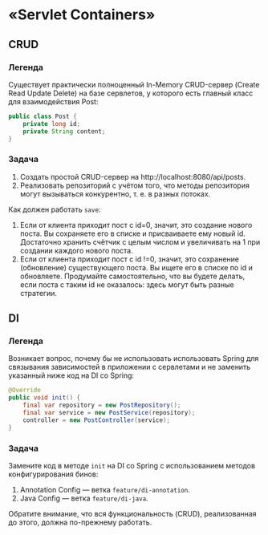 # «Servlet Containers»

## CRUD

### Легенда

Существует практически полноценный In-Memory CRUD-сервер (Create Read Update Delete) на базе сервлетов, у которого есть главный класс для взаимодействия Post:
```java
public class Post {
    private long id;
    private String content;
}
```

### Задача

1. Создать простой CRUD-сервер на http://localhost:8080/api/posts.
1. Реализовать репозиторий с учётом того, что методы репозитория могут вызываться конкурентно, т. е. в разных потоках.

Как должен работать `save`:

1. Если от клиента приходит пост с id=0, значит, это создание нового поста. Вы сохраняете его в списке и присваиваете ему новый id. Достаточно хранить счётчик с целым числом и увеличивать на 1 при создании каждого нового поста.
1. Если от клиента приходит пост с id !=0, значит, это сохранение (обновление) существующего поста. Вы ищете его в списке по id и обновляете. Продумайте самостоятельно, что вы будете делать, если поста с таким id не оказалось: здесь могут быть разные стратегии.

## DI

### Легенда

Возникает вопрос, почему бы не использовать использовать Spring для связывания зависимостей в приложении с сервлетами и не заменить указанный ниже код на DI со Spring:
```java
@Override
public void init() {
    final var repository = new PostRepository();
    final var service = new PostService(repository);
    controller = new PostController(service);
}
```

### Задача

Замените код в методе `init` на DI со Spring с использованием методов конфигурирования бинов:

1. Annotation Config — ветка `feature/di-annotation`.
1. Java Config — ветка `feature/di-java`.

Обратите внимание, что вся функциональность (CRUD), реализованная до этого, должна по-прежнему работать.
